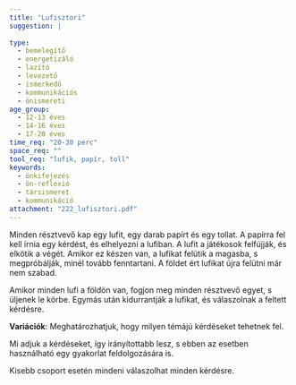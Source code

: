 ```yaml
---
title: "Lufisztori"
suggestion: | 
  
type:
  - bemelegítő
  - energetizáló
  - lazító
  - levezető
  - ismerkedő
  - kommunikációs
  - önismereti
age_group:
  - 12-13 éves
  - 14-16 éves
  - 17-20 éves
time_req: "20-30 perc"
space_req: ""
tool_req: "lufik, papír, toll"
keywords: 
  - önkifejezés
  - ön-reflexió
  - társismeret
  - kommunikáció
attachment: "222_lufisztori.pdf"
---
```


Minden résztvevő kap egy lufit, egy darab papírt és egy tollat. A papírra fel kell írnia egy kérdést, és elhelyezni a lufiban. A lufit a játékosok felfújják, és elkötik a végét. Amikor ez készen van, a lufikat felütik a magasba, s megpróbálják, minél tovább fenntartani. A földet ért lufikat újra felütni már nem szabad.

Amikor minden lufi a földön van, fogjon meg minden résztvevő egyet, s üljenek le körbe. Egymás után kidurrantják a lufikat, és válaszolnak a feltett kérdésre.

**Variációk**: Meghatározhatjuk, hogy milyen témájú kérdéseket tehetnek fel.

Mi adjuk a kérdéseket, így irányítottabb lesz, s ebben az esetben használható egy gyakorlat feldolgozására is.

Kisebb csoport esetén mindeni válaszolhat minden kérdésre.
  
  
